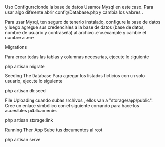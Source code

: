 Uso
Configuracionde la base de datos
Usamos Mysql en este caso. Para usar algo diferente abrir  config/Database.php y cambia los valores .

Para usar Mysql, ten seguro de tenerlo instalado, configure la base de datos y luego agregue sus credenciales a la  base de datos (base de datos, nombre de usuario y contraseña) al archivo .env.example y cambie el nombre a .env

Migrations

Para crear todas las tablas y columnas necesarias, ejecute lo siguiente

php artisan migrate


Seeding The Database
Para agregar los listados ficticios con un solo usuario, ejecute lo siguiente

php artisan db:seed


File Uploading
cuando subas archivos , ellos van a "storage/app/public". Cree un enlace simbólico con el siguiente comando para hacerlos accesibles públicamente.

php artisan storage:link


Running Then App
Sube tus documentos al root

php artisan serve


